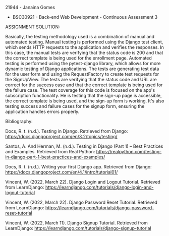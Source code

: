 21944 - Janaina Gomes

- BSC30921 - Back-end Web Development - Continuous Assessment 3

ASSIGNMENT SOLUTION:

Basically, the testing methodology used is a combination of manual and automated testing. Manual testing is performed using the Django test client, which sends HTTP requests to the application and verifies the responses. In this case, the manual tests are verifying that the status code is 200 and that the correct template is being used for the enrollment page.
Automated testing is performed using the pytest-django library, which allows for more dynamic testing of Django applications. The tests are generating test data for the user form and using the RequestFactory to create test requests for the SignUpView. The tests are verifying that the status code and URL are correct for the success case and that the correct template is being used for the failure case.
The test coverage for this code is focused on the app's subscription functionality. He is testing that the sign-up page is accessible, the correct template is being used, and the sign-up form is working. It's also testing success and failure cases for the signup form, ensuring the application handles errors properly.



Bibliography:

Docs, R. t. (n.d.). Testing in Django. Retrieved from Django: https://docs.djangoproject.com/en/3.2/topics/testing/

Santos, A. And Herman, M.  (n.d.). Testing in Django (Part 1) – Best Practices and Examples. Retrieved from Real Python: https://realpython.com/testing-in-django-part-1-best-practices-and-examples/

Docs, R. t. (n.d.). Writing your first Django app. Retrieved from Django: https://docs.djangoproject.com/en/4.1/intro/tutorial01/

Vincent, W. (2022, March 22). Django Login and Logout Tutorial. Retrieved from LearnDjango: https://learndjango.com/tutorials/django-login-and-logout-tutorial

Vincent, W. (2022, March 22). Django Password Reset Tutorial. Retrieved from LearnDjango: https://learndjango.com/tutorials/django-password-reset-tutorial

Vincent, W. (2022, March 11). Django Signup Tutorial. Retrieved from LearnDjango: https://learndjango.com/tutorials/django-signup-tutorial
